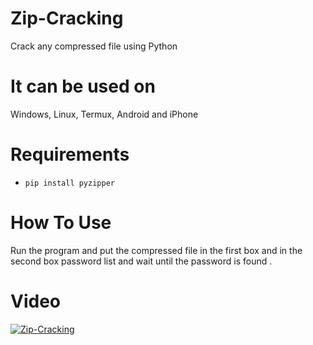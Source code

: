 # Zip-Cracking
Crack any compressed file using Python


# It can be used on
Windows, Linux, Termux, Android and iPhone

# Requirements
* `pip install pyzipper`

# How To Use
Run the program and put the compressed file in the first box and in the second box password list and wait until the password is found .

# Video
[![Zip-Cracking](https://img.youtube.com/vi/Ixo3GzZPgpA/0.jpg)](https://www.youtube.com/watch?v=Ixo3GzZPgpA)

